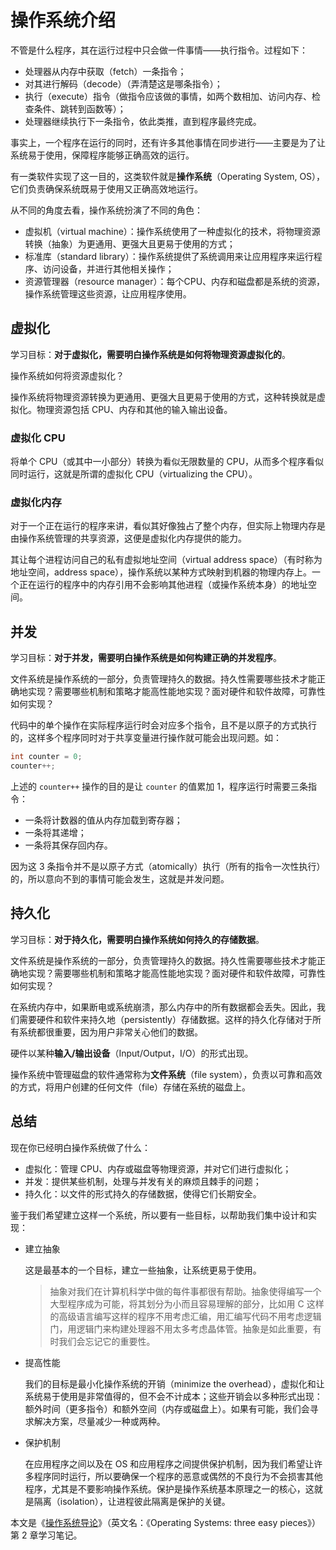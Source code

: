 # 操作系统介绍

不管是什么程序，其在运行过程中只会做一件事情——执行指令。过程如下：

- 处理器从内存中获取（fetch）一条指令；
- 对其进行解码（decode）（弄清楚这是哪条指令）；
- 执行（execute）指令（做指令应该做的事情，如两个数相加、访问内存、检查条件、跳转到函数等）；
- 处理器继续执行下一条指令，依此类推，直到程序最终完成。

事实上，一个程序在运行的同时，还有许多其他事情在同步进行——主要是为了让系统易于使用，保障程序能够正确高效的运行。

有一类软件实现了这一目的，这类软件就是**操作系统**（Operating System, OS），它们负责确保系统既易于使用又正确高效地运行。

从不同的角度去看，操作系统扮演了不同的角色：

- 虚拟机（virtual machine）：操作系统使用了一种虚拟化的技术，将物理资源转换（抽象）为更通用、更强大且更易于使用的方式；
- 标准库（standard library）：操作系统提供了系统调用来让应用程序来运行程序、访问设备，并进行其他相关操作；
- 资源管理器（resource manager）：每个CPU、内存和磁盘都是系统的资源，操作系统管理这些资源，让应用程序使用。

## 虚拟化

学习目标：**对于虚拟化，需要明白操作系统是如何将物理资源虚拟化的**。

操作系统如何将资源虚拟化？



操作系统将物理资源转换为更通用、更强大且更易于使用的方式，这种转换就是虚拟化。物理资源包括 CPU、内存和其他的输入输出设备。

### 虚拟化 CPU

将单个 CPU（或其中一小部分）转换为看似无限数量的 CPU，从而多个程序看似同时运行，这就是所谓的虚拟化 CPU（virtualizing the CPU）。

### 虚拟化内存

对于一个正在运行的程序来讲，看似其好像独占了整个内存，但实际上物理内存是由操作系统管理的共享资源，这便是虚拟化内存提供的能力。

其让每个进程访问自己的私有虚拟地址空间（virtual address space）（有时称为地址空间，address space），操作系统以某种方式映射到机器的物理内存上。一个正在运行的程序中的内存引用不会影响其他进程（或操作系统本身）的地址空间。

## 并发

学习目标：**对于并发，需要明白操作系统是如何构建正确的并发程序**。

文件系统是操作系统的一部分，负责管理持久的数据。持久性需要哪些技术才能正确地实现？需要哪些机制和策略才能高性能地实现？面对硬件和软件故障，可靠性如何实现？



代码中的单个操作在实际程序运行时会对应多个指令，且不是以原子的方式执行的，这样多个程序同时对于共享变量进行操作就可能会出现问题。如：

```c
int counter = 0;
counter++;
```

上述的 `counter++` 操作的目的是让 `counter` 的值累加 1，程序运行时需要三条指令：

- 一条将计数器的值从内存加载到寄存器；
- 一条将其递增；
- 一条将其保存回内存。

因为这 3 条指令并不是以原子方式（atomically）执行（所有的指令一次性执行）的，所以意向不到的事情可能会发生，这就是并发问题。

## 持久化

学习目标：**对于持久化，需要明白操作系统如何持久的存储数据**。

文件系统是操作系统的一部分，负责管理持久的数据。持久性需要哪些技术才能正确地实现？需要哪些机制和策略才能高性能地实现？面对硬件和软件故障，可靠性如何实现？



在系统内存中，如果断电或系统崩溃，那么内存中的所有数据都会丢失。因此，我们需要硬件和软件来持久地（persistently）存储数据。这样的持久化存储对于所有系统都很重要，因为用户非常关心他们的数据。

硬件以某种**输入/输出设备**（Input/Output，I/O）的形式出现。

操作系统中管理磁盘的软件通常称为**文件系统**（file system），负责以可靠和高效的方式，将用户创建的任何文件（file）存储在系统的磁盘上。

## 总结

现在你已经明白操作系统做了什么：

- 虚拟化：管理 CPU、内存或磁盘等物理资源，并对它们进行虚拟化；
- 并发：提供某些机制，处理与并发有关的麻烦且棘手的问题；
- 持久化：以文件的形式持久的存储数据，使得它们长期安全。

鉴于我们希望建立这样一个系统，所以要有一些目标，以帮助我们集中设计和实现：

- 建立抽象

  这是最基本的一个目标，建立一些抽象，让系统更易于使用。

  > 抽象对我们在计算机科学中做的每件事都很有帮助。抽象使得编写一个大型程序成为可能，将其划分为小而且容易理解的部分，比如用 C 这样的高级语言编写这样的程序不用考虑汇编，用汇编写代码不用考虑逻辑门，用逻辑门来构建处理器不用太多考虑晶体管。抽象是如此重要，有时我们会忘记它的重要性。

- 提高性能

  我们的目标是最小化操作系统的开销（minimize the overhead），虚拟化和让系统易于使用是非常值得的，但不会不计成本；这些开销会以多种形式出现：额外时间（更多指令）和额外空间（内存或磁盘上）。如果有可能，我们会寻求解决方案，尽量减少一种或两种。

- 保护机制

  在应用程序之间以及在 OS 和应用程序之间提供保护机制，因为我们希望让许多程序同时运行，所以要确保一个程序的恶意或偶然的不良行为不会损害其他程序，尤其是不要影响操作系统。保护是操作系统基本原理之一的核心，这就是隔离（isolation），让进程彼此隔离是保护的关键。

本文是《[操作系统导论](https://weread.qq.com/web/reader/db8329d071cc7f70db8a479kc81322c012c81e728d9d180)》（英文名：《Operating Systems: three easy pieces》）第 2 章学习笔记。